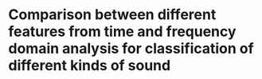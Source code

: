 # Comparison between different features from time and frequency domain analysis for classification of different kinds of sound
